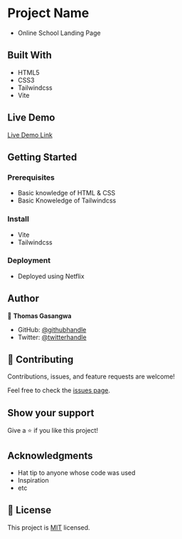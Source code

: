 # Project Name
- Online School Landing Page


## Built With

- HTML5
- CSS3
- Tailwindcss
- Vite

## Live Demo 

[Live Demo Link]()

## Getting Started

### Prerequisites
- Basic knowledge of HTML & CSS
- Basic Knoweledge of Tailwindcss

### Install
- Vite
- Tailwindcss

### Deployment
- Deployed using Netflix


## Author

👤 **Thomas Gasangwa**

- GitHub: [@githubhandle](https://github.com/gasangw)
- Twitter: [@twitterhandle](https://twitter.com/ThomasGasangwa)

## 🤝 Contributing

Contributions, issues, and feature requests are welcome!

Feel free to check the [issues page](https://github.com/gasangw/Online-School/issues).

## Show your support

Give a ⭐️ if you like this project!

## Acknowledgments

- Hat tip to anyone whose code was used
- Inspiration
- etc

## 📝 License

This project is [MIT](./MIT.md) licensed.

